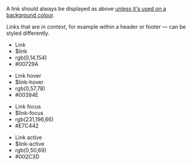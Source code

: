 <p>A link should always be displayed as above <a href="#variations">unless it's used on a background colour</a>.</p>
<p>Links that are in context, for example within a header or footer &mdash; can be styled differently.</p>
<div class="coop-l-row">
    <div class="coop-l-column coop-l-small-6 coop-l-medium-4">
        <div class="dm-colour coop-u-margin-bh">
            <div class="dm-colour__swatch dm-colour__swatch--wide coop-u-link-blue-bg coop-u-padding-q">
              <ul class="list-bare dm-colour__definition coop-u-white  coop-u-margin-x">
                  <li class="coop-bold">Link</li>
                  <li>$link</li>
                  <li>rgb(0,14,154)</li>
                  <li>#00729A</li>
              </ul>
            </div>
        </div>
    </div>
    <div class="coop-l-column coop-l-small-6 coop-l-medium-4">
        <div class="dm-colour coop-u-margin-bh">
            <div class="dm-colour__swatch dm-colour__swatch--wide coop-u-link-hover-blue-bg coop-u-padding-q">
              <ul class="list-bare dm-colour__definition coop-u-white  coop-u-margin-x">
                  <li class="coop-bold">Link hover</li>
                  <li>$link-hover</li>
                  <li>rgb(0,57,78)</li>
                  <li>#00394E</li>
              </ul>
            </div>
        </div>
    </div>
    <div class="coop-l-column coop-l-small-6 coop-l-medium-4">
        <div class="dm-colour coop-u-margin-bh">
            <div class="dm-colour__swatch dm-colour__swatch--wide coop-u-link-focus-bg coop-u-padding-q">
              <ul class="list-bare dm-colour__definition coop-u-margin-x">
                  <li class="coop-bold">Link focus</li>
                  <li>$link-focus</li>
                  <li>rgb(231,196,66)</li>
                  <li>#E7C442</li>
              </ul>
            </div>
        </div>
    </div>
    <div class="coop-l-column coop-l-small-6 coop-l-medium-4">
        <div class="dm-colour coop-u-margin-bh">
            <div class="dm-colour__swatch dm-colour__swatch--wide coop-u-link-active-bg coop-u-padding-q">
              <ul class="list-bare dm-colour__definition coop-u-white coop-u-margin-x">
                  <li class="coop-bold">Link active</li>
                  <li>$link-active</li>
                  <li>rgb(0,50,69)</li>
                  <li>#002C3D</li>
              </ul>
            </div>
        </div>
    </div>
</div>
